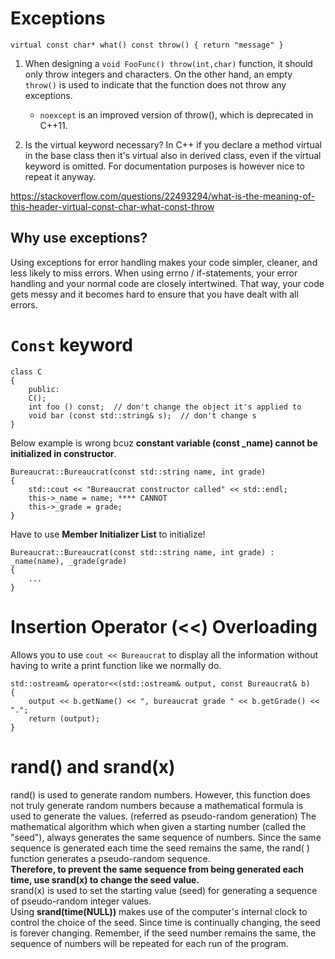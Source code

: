 # Exceptions
```
virtual const char* what() const throw() { return "message" }
```
1. When designing a ```void FooFunc() throw(int,char)``` function, it should only 
throw integers and characters. On the other hand, an empty ```throw()``` is used to 
indicate that the function does not throw any exceptions.
	- ```noexcept``` is an improved version of throw(), which is deprecated in C++11. 

2. Is the virtual keyword necessary?
In C++ if you declare a method virtual in the base class then it's virtual also 
in derived class, even if the virtual keyword is omitted.
For documentation purposes is however nice to repeat it anyway.

https://stackoverflow.com/questions/22493294/what-is-the-meaning-of-this-header-virtual-const-char-what-const-throw
## Why use exceptions? 
Using exceptions for error handling makes your code simpler, cleaner, and less 
likely to miss errors. When using errno / if-statements, your error handling 
and your normal code are closely intertwined. That way, your code gets messy 
and it becomes hard to ensure that you have dealt with all errors.

# ```Const``` keyword
```
class C 
{
	public:
   	C();
	int foo () const;  // don't change the object it's applied to
	void bar (const std::string& s);  // don't change s
}
```

Below example is wrong bcuz **constant variable (const _name) cannot be initialized in constructor**.
```
Bureaucrat::Bureaucrat(const std::string name, int grade)
{
	std::cout << "Bureaucrat constructor called" << std::endl;
	this->_name = name; **** CANNOT
	this->_grade = grade;
}
```

Have to use **Member Initializer List** to initialize!
```
Bureaucrat::Bureaucrat(const std::string name, int grade) : _name(name), _grade(grade)
{ 
	...
}
```

# Insertion Operator (<<) Overloading
Allows you to use ```cout << Bureaucrat``` to display all the information without having
to write a print function like we normally do.
```
std::ostream& operator<<(std::ostream& output, const Bureaucrat& b)
{
	output << b.getName() << ", bureaucrat grade " << b.getGrade() << ".";
	return (output);
}
```

# rand() and srand(x)
rand() is used to generate random numbers. However, this function does not truly generate 
random numbers because a mathematical formula is used to generate the values. (referred as pseudo-random generation)
The mathematical algorithm which when given a starting number (called the "seed"), always generates the 
same sequence of numbers.  Since the same sequence is generated each time the seed remains the same, the rand( )
function generates a pseudo-random sequence.  
**Therefore, to prevent the same sequence from being generated each time, use srand(x) to change the seed value.**  
srand(x) is used to set the starting value (seed) for generating a sequence of pseudo-random integer values.  
Using **srand(time(NULL))** makes use of the computer's internal clock to control the choice of the seed.
Since time is continually changing, the seed is forever changing. Remember, if the seed number remains the same,
the sequence of numbers will be repeated for each run of the program.